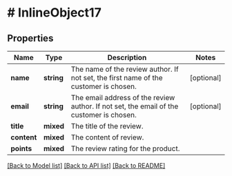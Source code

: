 # # InlineObject17

## Properties

Name | Type | Description | Notes
------------ | ------------- | ------------- | -------------
**name** | **string** | The name of the review author. If not set, the first name of the customer is chosen. | [optional]
**email** | **string** | The email address of the review author. If not set, the email of the customer is chosen. | [optional]
**title** | **mixed** | The title of the review. |
**content** | **mixed** | The content of review. |
**points** | **mixed** | The review rating for the product. |

[[Back to Model list]](../../README.md#models) [[Back to API list]](../../README.md#endpoints) [[Back to README]](../../README.md)
